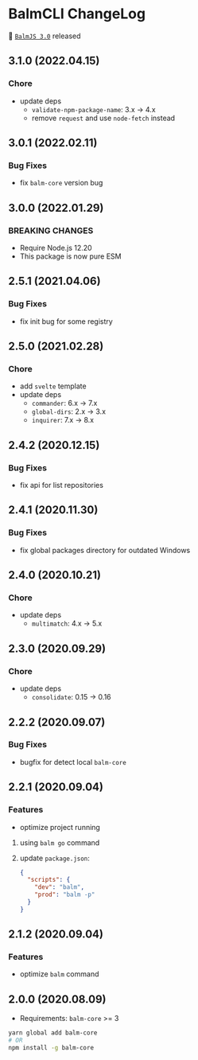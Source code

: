 # BalmCLI ChangeLog

:tada: [`BalmJS 3.0`](https://balm.js.org/) released

## 3.1.0 (2022.04.15)

### Chore

- update deps
  - `validate-npm-package-name`: 3.x -> 4.x
  - remove `request` and use `node-fetch` instead

## 3.0.1 (2022.02.11)

### Bug Fixes

- fix `balm-core` version bug

## 3.0.0 (2022.01.29)

### BREAKING CHANGES

- Require Node.js 12.20
- This package is now pure ESM

## 2.5.1 (2021.04.06)

### Bug Fixes

- fix init bug for some registry

## 2.5.0 (2021.02.28)

### Chore

- add `svelte` template
- update deps
  - `commander`: 6.x -> 7.x
  - `global-dirs`: 2.x -> 3.x
  - `inquirer`: 7.x -> 8.x

## 2.4.2 (2020.12.15)

### Bug Fixes

- fix api for list repositories

## 2.4.1 (2020.11.30)

### Bug Fixes

- fix global packages directory for outdated Windows

## 2.4.0 (2020.10.21)

### Chore

- update deps
  - `multimatch`: 4.x -> 5.x

## 2.3.0 (2020.09.29)

### Chore

- update deps
  - `consolidate`: 0.15 -> 0.16

## 2.2.2 (2020.09.07)

### Bug Fixes

- bugfix for detect local `balm-core`

## 2.2.1 (2020.09.04)

### Features

- optimize project running

1. using `balm go` command
2. update `package.json`:

   ```json
   {
     "scripts": {
       "dev": "balm",
       "prod": "balm -p"
     }
   }
   ```

## 2.1.2 (2020.09.04)

### Features

- optimize `balm` command

## 2.0.0 (2020.08.09)

- Requirements: `balm-core` >= 3

```sh
yarn global add balm-core
# OR
npm install -g balm-core
```
